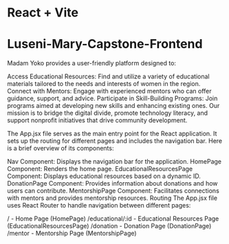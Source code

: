 # React + Vite

# Luseni-Mary-Capstone-Frontend
Madam Yoko provides a user-friendly platform designed to:

Access Educational Resources: Find and utilize a variety of educational materials tailored to the needs and interests of women in the region.
Connect with Mentors: Engage with experienced mentors who can offer guidance, support, and advice.
Participate in Skill-Building Programs: Join programs aimed at developing new skills and enhancing existing ones.
Our mission is to bridge the digital divide, promote technology literacy, and support nonprofit initiatives that drive community development.

The App.jsx file serves as the main entry point for the React application. It sets up the routing for different pages and includes the navigation bar. Here is a brief overview of its components:

Nav Component: Displays the navigation bar for the application.
HomePage Component: Renders the home page.
EducationalResourcesPage Component: Displays educational resources based on a dynamic ID.
DonationPage Component: Provides information about donations and how users can contribute.
MentorshipPage Component: Facilitates connections with mentors and provides mentorship resources.
Routing
The App.jsx file uses React Router to handle navigation between different pages:

/ - Home Page (HomePage)
/educational/:id - Educational Resources Page (EducationalResourcesPage)
/donation - Donation Page (DonationPage)
/mentor - Mentorship Page (MentorshipPage)